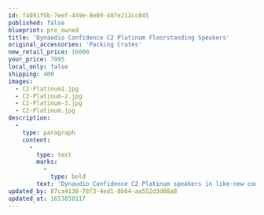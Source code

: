 ```yaml
---
id: f4091f5b-7eef-449e-8e09-487e212cc845
published: false
blueprint: pre_owned
title: 'Dynaudio Confidence C2 Platinum Floorstanding Speakers'
original_accessories: 'Packing Crates'
new_retail_price: 16000
your_price: 7995
local_only: false
shipping: 400
images:
  - C2-Platinum1.jpg
  - C2-Platinum-2.jpg
  - C2-Platinum-3.jpg
  - C2-Platinum.jpg
description:
  -
    type: paragraph
    content:
      -
        type: text
        marks:
          -
            type: bold
        text: 'Dynaudio Confidence C2 Platinum speakers in like-new condition with original crates and packing. The speakers are a one-owner item that was meticulously maintained in a smoke-free and pet-free home. Beautiful rosewood finish and spectacular sound. Speakers sold as new for $16,000.00/pair'
updated_by: 87ca4130-78f3-4ed1-8b64-aa552d3d08a8
updated_at: 1653058117
---
```

